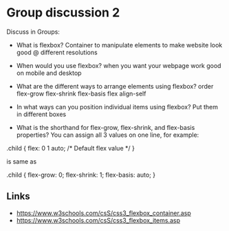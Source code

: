 # Group discussion 2

Discuss in Groups:

- What is flexbox?
Container to manipulate elements to make website look good @ different resolutions

- When would you use flexbox?
when you want your webpage work good on mobile and desktop

- What are the different ways to arrange elements using flexbox?
    order
    flex-grow
    flex-shrink
    flex-basis
    flex
    align-self


- In what ways can you position individual items using flexbox?
Put them in different boxes

- What is the shorthand for flex-grow, flex-shrink, and flex-basis properties?
You can assign all 3 values on one line, for example:

.child {
  flex: 0 1 auto; /* Default flex value */
}

is same as

.child {
  flex-grow: 0;
  flex-shrink: 1;
  flex-basis: auto;
}


## Links
- https://www.w3schools.com/csS/css3_flexbox_container.asp
- https://www.w3schools.com/csS/css3_flexbox_items.asp
